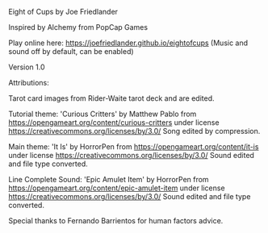 Eight of Cups by Joe Friedlander

Inspired by Alchemy from PopCap Games

Play online here: https://joefriedlander.github.io/eightofcups (Music and sound off by default, can be enabled)

Version 1.0


Attributions:

Tarot card images from Rider-Waite tarot deck and are edited.

Tutorial theme: 'Curious Critters' by Matthew Pablo from
https://opengameart.org/content/curious-critters
under license https://creativecommons.org/licenses/by/3.0/
Song edited by compression.

Main theme: 'It Is' by HorrorPen from
https://opengameart.org/content/it-is
under license https://creativecommons.org/licenses/by/3.0/
Sound edited and file type converted.

Line Complete Sound: 'Epic Amulet Item' by HorrorPen from
https://opengameart.org/content/epic-amulet-item
under license https://creativecommons.org/licenses/by/3.0/
Sound edited and file type converted.

Special thanks to Fernando Barrientos for human factors advice.

